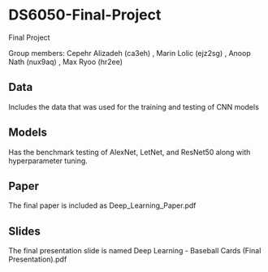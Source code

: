 # DS6050-Final-Project
Final Project


Group members: Cepehr Alizadeh (ca3eh) , Marin Lolic (ejz2sg) , Anoop Nath (nux9aq) , Max Ryoo (hr2ee)

## Data
Includes the data that was used for the training and testing of CNN models

## Models
Has the benchmark testing of AlexNet, LetNet, and ResNet50 along with hyperparameter tuning.

## Paper
The final paper is included as Deep_Learning_Paper.pdf

## Slides
The final presentation slide is named Deep Learning - Baseball Cards (Final Presentation).pdf